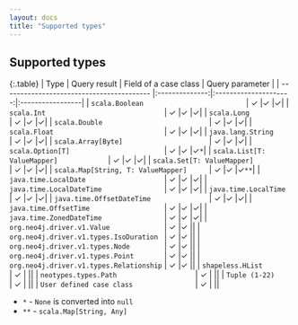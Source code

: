 ```yaml
---
layout: docs
title: "Supported types"
---
```


## Supported types

{:.table}
| Type                                      | Query result   | Field of a case class | Query parameter |
| ----------------------------------------- |:--------------:|:---------------------:|:-----------------|
| `scala.Boolean                         `  | ✓              |✓                      |✓|
| `scala.Int                             `  | ✓              |✓                      |✓|
| `scala.Long                            `  | ✓              |✓                      |✓|
| `scala.Double                          `  | ✓              |✓                      |✓|
| `scala.Float                           `  | ✓              |✓                      |✓|
| `java.lang.String                      `  | ✓              |✓                      |✓|
| `scala.Array[Byte]                     `  | ✓              |✓                      |✓|
| `scala.Option[T]                       `  | ✓              |✓                      |✓`*`|
| `scala.List[T: ValueMapper]            `  | ✓              |✓                      |✓|
| `scala.Set[T: ValueMapper]             `  | ✓              |✓                      |✓|
| `scala.Map[String, T: ValueMapper]     `  | ✓              |✓                      |✓`**`|
| `java.time.LocalDate                   `  | ✓              |✓                      |✓|
| `java.time.LocalDateTime               `  | ✓              |✓                      |✓|
| `java.time.LocalTime                   `  | ✓              |✓                      |✓|
| `java.time.OffsetDateTime              `  | ✓              |✓                      |✓|
| `java.time.OffsetTime                  `  | ✓              |✓                      |✓|
| `java.time.ZonedDateTime               `  | ✓              |✓                      |✓|
| `org.neo4j.driver.v1.Value             `  | ✓              |✓                      ||
| `org.neo4j.driver.v1.types.IsoDuration `  | ✓              |✓                      ||
| `org.neo4j.driver.v1.types.Node        `  | ✓              |✓                      ||
| `org.neo4j.driver.v1.types.Point       `  | ✓              |✓                      ||
| `org.neo4j.driver.v1.types.Relationship`  | ✓              |✓                      ||
| `shapeless.HList                       `  | ✓              |                       ||
| `neotypes.types.Path                   `  | ✓              |                       ||
| `Tuple (1-22)                          `  | ✓              |                       ||
| `User defined case class               `  | ✓              |                       ||

* `*` - `None` is converted into `null`
* `**` - `scala.Map[String, Any]`
